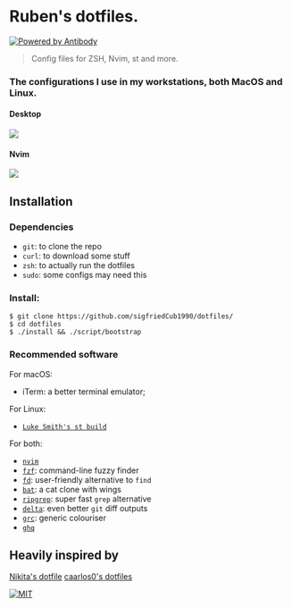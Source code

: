 # Ruben's dotfiles. 

[![Powered by Antibody][ab]][ap]

> Config files for ZSH, Nvim, st and more.

### The configurations I use in my workstations, both MacOS and Linux.

#### Desktop
![](https://i.imgur.com/NI4VCuf.png)

#### Nvim
![](https://i.imgur.com/FBsIG1Q.png)

[ap]: https://github.com/getantibody/antibody
[ab]: https://img.shields.io/badge/powered%20by-antibody-blue.svg?style=flat-square

## Installation

### Dependencies
- `git`: to clone the repo
- `curl`: to download some stuff
- `zsh`: to actually run the dotfiles
- `sudo`: some configs may need this

### Install:

```console
$ git clone https://github.com/sigfriedCub1990/dotfiles/
$ cd dotfiles
$ ./install && ./script/bootstrap
```

### Recommended software
For macOS:
- iTerm: a better terminal emulator;

For Linux:
- [`Luke Smith's st build`](https://github.com/LukeSmithxyz/st)

For both:
- [`nvim`](https://github.com/neovim/neovim)
- [`fzf`](https://github.com/junegunn/fzf): command-line fuzzy finder
- [`fd`](https://github.com/sharkdp/fd): user-friendly alternative to `find`
- [`bat`](https://github.com/sharkdp/bat): a cat clone with wings
- [`ripgrep`](https://github.com/BurntSushi/ripgrep): super fast `grep` alternative
- [`delta`](https://github.com/dandavison/delta): even better `git` diff outputs
- [`grc`](https://github.com/garabik/grc): generic colouriser
- [`ghq`](https://github.com/x-motemen/ghq)

## Heavily inspired by
[Nikita's dotfile](https://github.com/nikitavoloboev/dotfiles)
[caarlos0's dotfiles](https://github.com/caarlos0/dotfiles)

[![MIT](https://img.shields.io/badge/license-MIT-0a0a0a.svg?style=flat&colorA=0a0a0a)](LICENSE)
